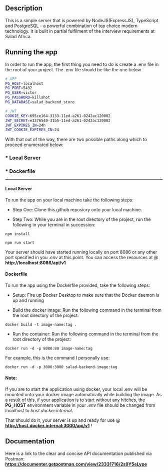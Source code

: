 
## Description

This is a simple server that is powered by NodeJS(ExpressJS), TypeScript and PostgreSQL - a powerful combination of top choice modern technology. It is built in partial fulfilment of the interview requirements at Salad Africa.

## Running the app

In order to run the app, the first thing you need to do is create a .env file in the root of your project. The .env file should be like the one below
```bash
# APP
PG_HOST=localhost
PG_PORT=5432
PG_USER=victor
PG_PASSWORD=killshot
PG_DATABASE=salad_backend_store

# JWT
COOKIE_KEY=695ce164-3133-11ed-a261-0242ac120002
JWT_SECRET=e3376540-31b5-11ed-a261-0242ac120002
JWT_EXPIRES_IN=24h
JWT_COOKIE_EXPIRES_IN=24
```

With that out of the way, there are two possible paths along which to proceed enumerated below:
### * Local Server
### * Dockerfile
-----------------------------------------------------------------------------------------------
#### Local Server 
To run the app on your local machine take the following steps:
- Step One:
  Clone this github reposiory onto your local machine.

- Step Two:
  While you are in the root directory of the project, run the following in your terminal in succession:

  
 ```
 npm install
```

 ```
 npm run start
```

Your server should have started running locally on port 8086 or any other port specified in you _.env_ at this point. You can access the resources at @ **http://localhost:8086/api/v1**


#### Dockerfile
To run the app using the Dockerfile provided, take the following steps:
- Setup:
  Fire up Docker Desktop to make sure that the Docker daemon is up and running
  
- Build the docker image:
  Run the following command in the terminal from the root directory of the project:
 ```
 docker build -t image-name:tag .
 ```
 
 - Run the container:
  Run the following command in the terminal from the root directory of the project:
 ```
docker run -d -p 8080:80 image-name:tag
 ```
  For example, this is the command I personally use:
 ```
 docker run -d -p 3000:3000 salad-backend-image:tag
 ```

#### Note:
If you are to start the application using docker, your local .env will be mounted onto your docker image automatically while building the image.
As a result of this, if your application is to start without any hitches, the **PG_HOST** environment variable in your _.env_ file should be
changed from _localhost_ to _host.docker.internal_.

That should do it, your server is up and ready for use @ **http://host.docker.internal:3000/api/v1** ! 



## Documentation

Here is a link to the clear and concise API documentation published via Postman: **https://documenter.getpostman.com/view/23331716/2s9Y5eLype**
